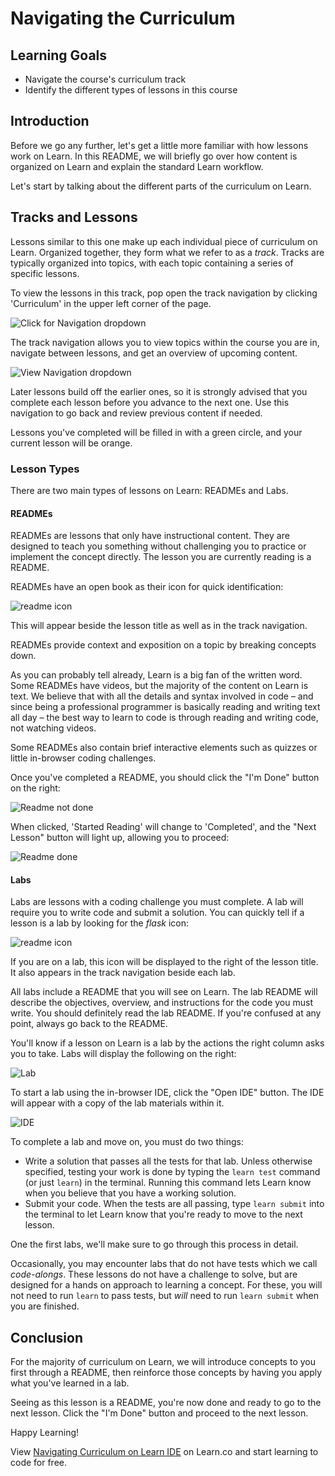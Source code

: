 # Navigating the Curriculum

## Learning Goals

- Navigate the course's curriculum track
- Identify the different types of lessons in this course

## Introduction

Before we go any further, let's get a little more familiar with how lessons
work on Learn. In this README, we will briefly go over how content is organized
on Learn and explain the standard Learn workflow.

Let's start by talking about the different parts of the curriculum on Learn.

## Tracks and Lessons

Lessons similar to this one make up each individual piece of curriculum on
Learn. Organized together, they form what we refer to as a _track_. Tracks are
typically organized into topics, with each topic containing a series of specific
lessons.

To view the lessons in this track, pop open the track navigation by clicking
'Curriculum' in the upper left corner of the page.

![Click for Navigation dropdown](https://s3.amazonaws.com/ironboard-learn/curriculum_drop_down.png)

The track navigation allows you to view topics within the course you are in,
navigate between lessons, and get an overview of upcoming content.

![View Navigation dropdown](https://s3.amazonaws.com/ironboard-learn/curriculum_navigation_menu.png)

Later lessons build off the earlier ones, so it is strongly advised that you
complete each lesson before you advance to the next one. Use this navigation to go back and review previous content if needed.

Lessons you've completed will be filled in with a green circle, and your current
lesson will be orange.

### Lesson Types

There are two main types of lessons on Learn: READMEs and Labs.

#### READMEs

READMEs are lessons that only have instructional content. They
are designed to teach you something without challenging you to practice or
implement the concept directly. The lesson you are currently reading is a
README.

READMEs have an open book as their icon for quick identification:

![readme icon](https://s3.amazonaws.com/ironboard-learn/readme-icon.png)

This will appear beside the lesson title as well as in the track navigation.

READMEs provide context and exposition on a topic by breaking concepts down.

As you can probably tell already, Learn is a big fan of the written word. Some
READMEs have videos, but the majority of the content on Learn is text. We
believe that with all the details and syntax involved in code – and since being
a professional programmer is basically reading and writing text all day – the
best way to learn to code is through reading and writing code, not watching
videos.

Some READMEs also contain brief interactive elements such as quizzes or little
in-browser coding challenges.

Once you've completed a README, you should click the "I'm Done" button on the
right:

![Readme not done](https://curriculum-content.s3.amazonaws.com/intro-to-learn/readmeUndone.png)

When clicked, 'Started Reading' will change to 'Completed', and the "Next
Lesson" button will light up, allowing you to proceed:

![Readme done](https://curriculum-content.s3.amazonaws.com/intro-to-learn/readmeDone.png)

#### Labs

Labs are lessons with a coding challenge you must complete. A lab will require
you to write code and submit a solution. You can quickly tell if a lesson is a
lab by looking for the _flask_ icon:

![readme icon](https://s3.amazonaws.com/ironboard-learn/lab-icon.png)

If you are on a lab, this icon will be displayed to the right of the lesson
title. It also appears in the track navigation beside each lab.

All labs include a README that you will see on Learn. The lab README will
describe the objectives, overview, and instructions for the code you must write.
You should definitely read the lab README. If you're confused at any point,
always go back to the README.

You'll know if a lesson on Learn is a lab by the actions the right column asks
you to take. Labs will display the following on the right:

![Lab](https://curriculum-content.s3.amazonaws.com/intro-to-learn/LabLights.png)

To start a lab using the in-browser IDE, click the "Open IDE" button. The IDE
will appear with a copy of the lab materials within it.

![IDE](https://downloads.intercomcdn.com/i/o/41909803/629210713d1b1343c88b60d7/learnIde6.gif)

To complete a lab and move on, you must do two things:

- Write a solution that passes all the tests for that lab. Unless otherwise
  specified, testing your work is done by typing the `learn test` command (or just `learn`) in the
  terminal. Running this command lets Learn know when you believe that you have a working solution.
- Submit your code. When the tests are all passing, type `learn submit` into the terminal
  to let Learn know that you're ready to move to the next lesson.

One the first labs, we'll make sure to go through this process in detail.

Occasionally, you may encounter labs that do not have tests which we call
_code-alongs_. These lessons do not have a challenge to solve, but are designed
for a hands on approach to learning a concept. For these, you will not need to
run `learn` to pass tests, but _will_ need to run `learn submit` when you are
finished.

## Conclusion

For the majority of curriculum on Learn, we will introduce concepts to you first
through a README, then reinforce those concepts by having you apply what you've
learned in a lab.

Seeing as this lesson is a README, you're now done and ready to go to the next
lesson. Click the "I'm Done" button and proceed to the next lesson.

Happy Learning!

<p data-visibility='hidden'>View <a href='https://learn.co/lessons/navigating-curriculum-on-learn-ide'>Navigating Curriculum on Learn IDE</a> on Learn.co and start learning to code for free.</p>


